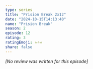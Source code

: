 ```yaml
---
type: series
title: "Prision Break 2x12"
date: "2024-10-15T14:13:40"
name: "Prision Break"
season: 2
episode: 12
rating: 3
ratingEmoji: ⭐️⭐️⭐️
share: false
---
```


_[No review was written for this episode]_
